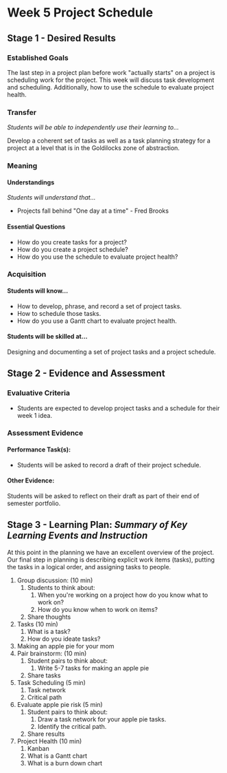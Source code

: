 # Week 5 Project Schedule

## Stage 1 - Desired Results

### Established Goals

The last step in a project plan before work "actually starts" on a project is
scheduling work for the project. This week will discuss task development and
scheduling. Additionally, how to use the schedule to evaluate project health.

### Transfer

_Students will be able to independently use their learning to…_

Develop a coherent set of tasks as well as a task planning strategy for a
project at a level that is in the Goldilocks zone of abstraction.

### Meaning

#### Understandings

_Students will understand that…_

-   Projects fall behind "One day at a time" - Fred Brooks

#### Essential Questions

*   How do you create tasks for a project?
*   How do you create a project schedule?
*   How do you use the schedule to evaluate project health?

### Acquisition

#### Students will know…

- How to develop, phrase, and record a set of project tasks.
- How to schedule those tasks.
- How do you use a Gantt chart to evaluate project health.

#### Students will be skilled at…

Designing and documenting a set of project tasks and a project schedule.

## Stage 2 - Evidence and Assessment

### Evaluative Criteria

-   Students are expected to develop project tasks and a schedule for their week 1 idea.

### Assessment Evidence

#### Performance Task(s):

-   Students will be asked to record a draft of their project schedule.

#### Other Evidence:

Students will be asked to reflect on their draft as part of their end of
semester portfolio.

## Stage 3 - Learning Plan: _Summary of Key Learning Events and Instruction_

At this point in the planning we have an excellent overview of the project. Our
final step in planning is describing explicit work items (tasks), putting the
tasks in a logical order, and assigning tasks to people.


1. Group discussion: (10 min)
    1. Students to think about:
        1. When you're working on a project how do you know what to work on?
        2. How do you know when to work on items?
    2. Share thoughts
2. Tasks (10 min)
    1. What is a task?
    2. How do you ideate tasks?
3. Making an apple pie for your mom
4. Pair brainstorm: (10 min)
    1. Student pairs to think about:
        1. Write 5-7 tasks for making an apple pie
    2. Share tasks
5. Task Scheduling (5 min)
    1. Task network
    2. Critical path
6. Evaluate apple pie risk (5 min)
    1. Student pairs to think about:
        1. Draw a task network for your apple pie tasks.
        2. Identify the critical path.
    2. Share results
5. Project Health (10 min)
    1. Kanban
    2. What is a Gantt chart
    3. What is a burn down chart
